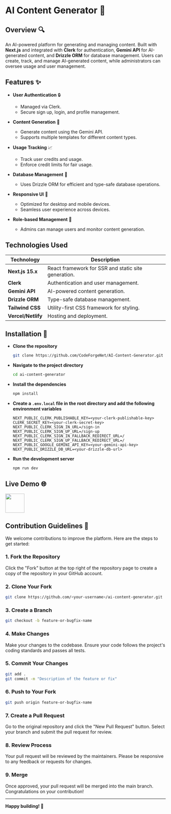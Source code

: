 # AI Content Generator :rocket:

## Overview :mag:

An AI-powered platform for generating and managing content. Built with **Next.js** and integrated with **Clerk** for authentication, **Gemini API** for AI-generated content, and **Drizzle ORM** for database management. Users can create, track, and manage AI-generated content, while administrators can oversee usage and user management.

## Features :sparkles:

- **User Authentication** :lock:

  - Managed via Clerk.
  - Secure sign up, login, and profile management.

- **Content Generation** :robot:

  - Generate content using the Gemini API.
  - Supports multiple templates for different content types.

- **Usage Tracking** :chart_with_upwards_trend:

  - Track user credits and usage.
  - Enforce credit limits for fair usage.

- **Database Management** :floppy_disk:

  - Uses Drizzle ORM for efficient and type-safe database operations.

- **Responsive UI** :iphone:

  - Optimized for desktop and mobile devices.
  - Seamless user experience across devices.

- **Role-based Management** :busts_in_silhouette:
  - Admins can manage users and monitor content generation.

## Technologies Used

| Technology         | Description                                         |
| ------------------ | --------------------------------------------------- |
| **Next.js 15.x**   | React framework for SSR and static site generation. |
| **Clerk**          | Authentication and user management.                 |
| **Gemini API**     | AI-powered content generation.                      |
| **Drizzle ORM**    | Type-safe database management.                      |
| **Tailwind CSS**   | Utility-first CSS framework for styling.            |
| **Vercel/Netlify** | Hosting and deployment.                             |

## Installation :wrench:

- **Clone the repository**

  ```bash
  git clone https://github.com/CodeForgeNet/AI-Content-Generator.git
  ```

- **Navigate to the project directory**

  ```bash
  cd ai-content-generator
  ```

- **Install the dependencies**

  ```bash
  npm install
  ```

- **Create a `.env.local` file in the root directory and add the following environment variables**

  ```env
  NEXT_PUBLIC_CLERK_PUBLISHABLE_KEY=<your-clerk-publishable-key>
  CLERK_SECRET_KEY=<your-clerk-secret-key>
  NEXT_PUBLIC_CLERK_SIGN_IN_URL=/sign-in
  NEXT_PUBLIC_CLERK_SIGN_UP_URL=/sign-up
  NEXT_PUBLIC_CLERK_SIGN_IN_FALLBACK_REDIRECT_URL=/
  NEXT_PUBLIC_CLERK_SIGN_UP_FALLBACK_REDIRECT_URL=/
  NEXT_PUBLIC_GOOGLE_GEMINI_API_KEY=<your-gemini-api-key>
  NEXT_PUBLIC_DRIZZLE_DB_URL=<your-drizzle-db-url>
  ```

- **Run the development server**

  ```bash
  npm run dev
  ```

## Live Demo :globe_with_meridians:

<a href="https://ai-content-generator-seven-omega.vercel.app/">
    <img height="60" src="https://cdn.jsdelivr.net/gh/devicons/devicon@latest/icons/chrome/chrome-original.svg" />
</a>

## Contribution Guidelines :raising_hand:

We welcome contributions to improve the platform. Here are the steps to get started:

### 1. Fork the Repository

Click the "Fork" button at the top right of the repository page to create a copy of the repository in your GitHub account.

### 2. Clone Your Fork

```bash
git clone https://github.com/<your-username>/ai-content-generator.git
```

### 3. Create a Branch

```bash
git checkout -b feature-or-bugfix-name
```

### 4. Make Changes

Make your changes to the codebase. Ensure your code follows the project's coding standards and passes all tests.

### 5. Commit Your Changes

```bash
git add .
git commit -m "Description of the feature or fix"
```

### 6. Push to Your Fork

```bash
git push origin feature-or-bugfix-name
```

### 7. Create a Pull Request

Go to the original repository and click the "New Pull Request" button. Select your branch and submit the pull request for review.

### 8. Review Process

Your pull request will be reviewed by the maintainers. Please be responsive to any feedback or requests for changes.

### 9. Merge

Once approved, your pull request will be merged into the main branch. Congratulations on your contribution!

---

**Happy building! :rocket:**
